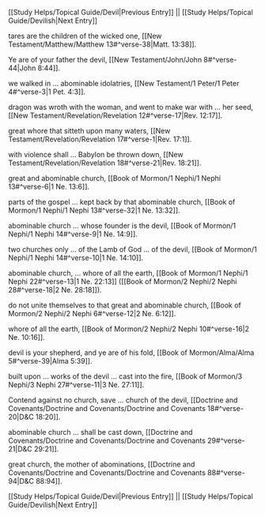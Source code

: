 [[Study Helps/Topical Guide/Devil|Previous Entry]]  ||  [[Study Helps/Topical Guide/Devilish|Next Entry]]

 tares are the children of the wicked one, [[New Testament/Matthew/Matthew 13#^verse-38|Matt. 13:38]].

 Ye are of your father the devil, [[New Testament/John/John 8#^verse-44|John 8:44]].

 we walked in ... abominable idolatries, [[New Testament/1 Peter/1 Peter 4#^verse-3|1 Pet. 4:3]].

 dragon was wroth with the woman, and went to make war with ... her seed, [[New Testament/Revelation/Revelation 12#^verse-17|Rev. 12:17]].

 great whore that sitteth upon many waters, [[New Testament/Revelation/Revelation 17#^verse-1|Rev. 17:1]].

 with violence shall ... Babylon be thrown down, [[New Testament/Revelation/Revelation 18#^verse-21|Rev. 18:21]].

 great and abominable church, [[Book of Mormon/1 Nephi/1 Nephi 13#^verse-6|1 Ne. 13:6]].

 parts of the gospel ... kept back by that abominable church, [[Book of Mormon/1 Nephi/1 Nephi 13#^verse-32|1 Ne. 13:32]].

 abominable church ... whose founder is the devil, [[Book of Mormon/1 Nephi/1 Nephi 14#^verse-9|1 Ne. 14:9]].

 two churches only ... of the Lamb of God ... of the devil, [[Book of Mormon/1 Nephi/1 Nephi 14#^verse-10|1 Ne. 14:10]].

 abominable church, ... whore of all the earth, [[Book of Mormon/1 Nephi/1 Nephi 22#^verse-13|1 Ne. 22:13]] ([[Book of Mormon/2 Nephi/2 Nephi 28#^verse-18|2 Ne. 28:18]]).

 do not unite themselves to that great and abominable church, [[Book of Mormon/2 Nephi/2 Nephi 6#^verse-12|2 Ne. 6:12]].

 whore of all the earth, [[Book of Mormon/2 Nephi/2 Nephi 10#^verse-16|2 Ne. 10:16]].

 devil is your shepherd, and ye are of his fold, [[Book of Mormon/Alma/Alma 5#^verse-39|Alma 5:39]].

 built upon ... works of the devil ... cast into the fire, [[Book of Mormon/3 Nephi/3 Nephi 27#^verse-11|3 Ne. 27:11]].

 Contend against no church, save ... church of the devil, [[Doctrine and Covenants/Doctrine and Covenants/Doctrine and Covenants 18#^verse-20|D&C 18:20]].

 abominable church ... shall be cast down, [[Doctrine and Covenants/Doctrine and Covenants/Doctrine and Covenants 29#^verse-21|D&C 29:21]].

 great church, the mother of abominations, [[Doctrine and Covenants/Doctrine and Covenants/Doctrine and Covenants 88#^verse-94|D&C 88:94]].

[[Study Helps/Topical Guide/Devil|Previous Entry]]  ||  [[Study Helps/Topical Guide/Devilish|Next Entry]]